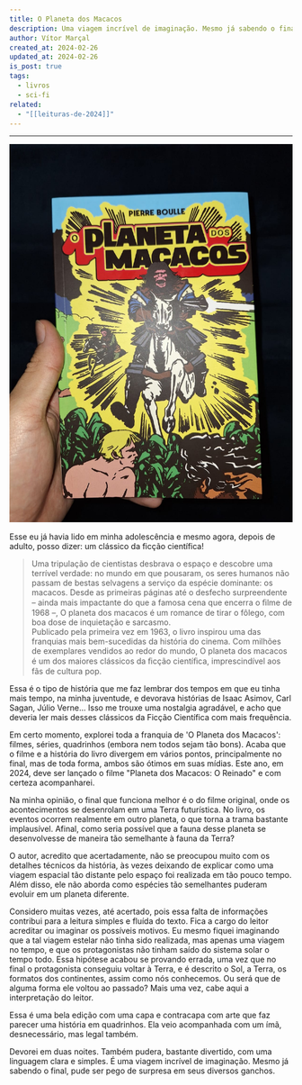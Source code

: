 ```yaml
---
title: O Planeta dos Macacos
description: Uma viagem incrível de imaginação. Mesmo já sabendo o final, pude ser pego de surpresa em seus diversos ganchos.
author: Vítor Marçal
created_at: 2024-02-26
updated_at: 2024-02-26
is_post: true
tags:
  - livros
  - sci-fi
related:
  - "[[leituras-de-2024]]"
---
```

---
![O Planeta dos Macacos](img/planeta_dos_macacos.jpg)

Esse eu já havia lido em minha adolescência e mesmo agora, depois de adulto, posso dizer: um clássico da ficção científica!

> Uma tripulação de cientistas desbrava o espaço e descobre uma terrível verdade: no mundo em que pousaram, os seres humanos não passam de bestas selvagens a serviço da espécie dominante: os macacos. Desde as primeiras páginas até o desfecho surpreendente – ainda mais impactante do que a famosa cena que encerra o ﬁlme de 1968 –, O planeta dos macacos é um romance de tirar o fôlego, com boa dose de inquietação e sarcasmo.  
> Publicado pela primeira vez em 1963, o livro inspirou uma das franquias mais bem-sucedidas da história do cinema. Com milhões de exemplares vendidos ao redor do mundo, O planeta dos macacos é um dos maiores clássicos da ﬁcção cientíﬁca, imprescindível aos fãs de cultura pop.

Essa é o tipo de história que me faz lembrar dos tempos em que eu tinha mais tempo, na minha juventude, e devorava histórias de Isaac Asimov, Carl Sagan, Júlio Verne... Isso me trouxe uma nostalgia agradável, e acho que deveria ler mais desses clássicos da Ficção Científica com mais frequência.

Em certo momento, explorei toda a franquia de 'O Planeta dos Macacos': filmes, séries, quadrinhos (embora nem todos sejam tão bons). Acaba que o filme e a história do livro divergem em vários pontos, principalmente no final, mas de toda forma, ambos são ótimos em suas mídias. Este ano, em 2024, deve ser lançado o filme "Planeta dos Macacos: O Reinado" e com certeza acompanharei.

Na minha opinião, o final que funciona melhor é o do filme original, onde os acontecimentos se desenrolam em uma Terra futurística. No livro, os eventos ocorrem realmente em outro planeta, o que torna a trama bastante implausível. Afinal, como seria possível que a fauna desse planeta se desenvolvesse de maneira tão semelhante à fauna da Terra?

O autor, acredito que acertadamente, não se preocupou muito com os detalhes técnicos da história, às vezes deixando de explicar como uma viagem espacial tão distante pelo espaço foi realizada em tão pouco tempo. Além disso, ele não aborda como espécies tão semelhantes puderam evoluir em um planeta diferente.

Considero muitas vezes, até acertado, pois essa falta de informações contribui para a leitura simples e fluída do texto. Fica a cargo do leitor acreditar ou imaginar os possíveis motivos. Eu mesmo fiquei imaginando que a tal viagem estelar não tinha sido realizada, mas apenas uma viagem no tempo, e que os protagonistas não tinham saído do sistema solar o tempo todo. Essa hipótese acabou se provando errada, uma vez que no final o protagonista conseguiu voltar à Terra, e é descrito o Sol, a Terra, os formatos dos continentes, assim como nós conhecemos. Ou será que de alguma forma ele voltou ao passado? Mais uma vez, cabe aqui a interpretação do leitor.

Essa é uma bela edição com uma capa e contracapa com arte que faz parecer uma história em quadrinhos. Ela veio acompanhada com um ímã, desnecessário, mas legal também.

Devorei em duas noites. Também pudera, bastante divertido, com uma linguagem clara e simples. É uma viagem incrível de imaginação. Mesmo já sabendo o final, pude ser pego de surpresa em seus diversos ganchos.